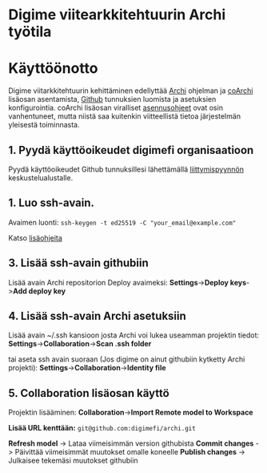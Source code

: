 # Digime viitearkkitehtuurin Archi työtila

# Käyttöönotto

Digime viitarkkitehtuurin kehittäminen edellyttää [Archi](https://www.archimatetool.com) ohjelman ja [coArchi](https://www.archimatetool.com/plugins/) lisäosan asentamista, [Github](https://github.com/) tunnuksien luomista ja asetuksien konfigurointia. coArchi lisäosan viralliset [asennusohjeet](https://github.com/archimatetool/archi-modelrepository-plugin/wiki) ovat osin vanhentuneet, mutta niistä saa kuitenkin viitteellistä tietoa järjestelmän yleisestä toiminnasta.

## 1. Pyydä käyttöoikeudet digimefi organisaatioon

Pyydä käyttöoikeudet Github tunnuksillesi lähettämällä [liittymispyynnön](https://github.com/orgs/digimefi/discussions/categories/request-access) keskustelualustalle. 

## 1. Luo ssh-avain.

Avaimen luonti: 
```ssh-keygen -t ed25519 -C "your_email@example.com"```

Katso [lisäohjeita](https://github.com/archimatetool/archi-modelrepository-plugin/wiki/SSH-Authentication)
  
## 3. Lisää ssh-avain githubiin

Lisää avain Archi repositorion Deploy avaimeksi:
**Settings**->**Deploy keys**->**Add deploy key**

## 4. Lisää ssh-avain Archi asetuksiin

Lisää avain ~/.ssh kansioon josta Archi voi lukea useamman projektin tiedot:
**Settings**->**Collaboration**->**Scan .ssh folder**

tai aseta ssh avain suoraan (Jos digime on ainut githubiin kytketty Archi projekti):
**Settings**->**Collaboration**->**Identity file**

## 5. Collaboration lisäosan käyttö

Projektin lisääminen:
**Collaboration**->**Import Remote model to Workspace**

**Lisää URL kenttään:** ```git@github.com:digimefi/archi.git```

**Refresh model** -> Lataa viimeisimmän version githubista
**Commit changes**  -> Päivittää viimeisimmät muutokset omalle koneelle
**Publish changes** -> Julkaisee tekemäsi muutokset githubiin


